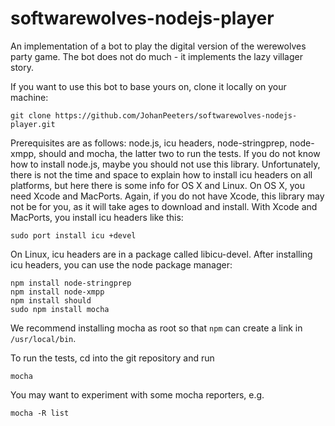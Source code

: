 softwarewolves-nodejs-player
============================

An implementation of a bot to play the digital version of the werewolves party game.
The bot does not do much - it implements the lazy villager story.

If you want to use this bot to base yours on, clone it locally on your machine:

    git clone https://github.com/JohanPeeters/softwarewolves-nodejs-player.git

Prerequisites are as follows: node.js, icu headers, node-stringprep, node-xmpp, should and mocha, the latter two to run the tests.
If you do not know how to install node.js, maybe you should not use this library.
Unfortunately, there is not the time and space to explain how to install icu headers on all platforms, but here there is some info for OS X and Linux.
On OS X, you need Xcode and MacPorts.
Again, if you do not have Xcode, this library may not be for you, as it will take ages to download and install.
With Xcode and MacPorts, you install icu headers like this:

    sudo port install icu +devel

On Linux, icu headers are in a package called libicu-devel.
After installing icu headers, you can use the node package manager:

    npm install node-stringprep
    npm install node-xmpp
    npm install should
    sudo npm install mocha

We recommend installing mocha as root so that `npm` can create a link in `/usr/local/bin`.

To run the tests, cd into the git repository and run

    mocha

You may want to experiment with some mocha reporters, e.g.

    mocha -R list

